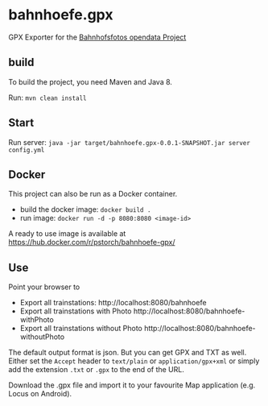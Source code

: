 # bahnhoefe.gpx
GPX Exporter for the [Bahnhofsfotos opendata Project](http://www.deutschlands-bahnhoefe.de/)

## build
To build the project, you need Maven and Java 8.

Run:
```mvn clean install```

## Start
Run server:
```java -jar target/bahnhoefe.gpx-0.0.1-SNAPSHOT.jar server config.yml```

## Docker
This project can also be run as a Docker container.

- build the docker image: 
  ```docker build .```
- run image: 
  ```docker run -d -p 8080:8080 <image-id>```
  
A ready to use image is available at https://hub.docker.com/r/pstorch/bahnhoefe-gpx/

## Use
Point your browser to 
- Export all trainstations:
  http://localhost:8080/bahnhoefe
- Export all trainstations with Photo
  http://localhost:8080/bahnhoefe-withPhoto
- Export all trainstations without Photo
  http://localhost:8080/bahnhoefe-withoutPhoto

The default output format is json. But you can get GPX and TXT as well. Either set the `Accept` header to `text/plain` or `application/gpx+xml` or simply add the extension `.txt` or `.gpx` to the end of the URL.

Download the .gpx file and import it to your favourite Map application (e.g. Locus on Android).
